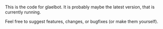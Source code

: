 This is the code for glaelbot.
It is probably maybe the latest version, that is currently running.

Feel free to suggest features, changes, or bugfixes (or make them yourself).

